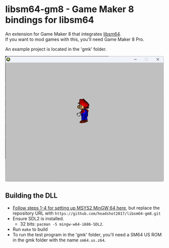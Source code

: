 # libsm64-gm8 - Game Maker 8 bindings for libsm64

An extension for Game Maker 8 that integrates [libsm64](https://github.com/libsm64/libsm64).<br/>
If you want to mod games with this, you'll need Game Maker 8 Pro.

An example project is located in the 'gmk' folder.

![img](screenshot.png)


## Building the DLL
- [Follow steps 1-4 for setting up MSYS2 MinGW 64 here](https://github.com/sm64-port/sm64-port#windows), but replace the repository URL with `https://github.com/headshot2017/libsm64-gm8.git`
- Ensure SDL2 is installed.
  - 32 bits: `pacman -S mingw-w64-i686-SDL2`.
- Run `make` to build
- To run the test program in the 'gmk' folder, you'll need a SM64 US ROM in the gmk folder with the name `sm64.us.z64`.
